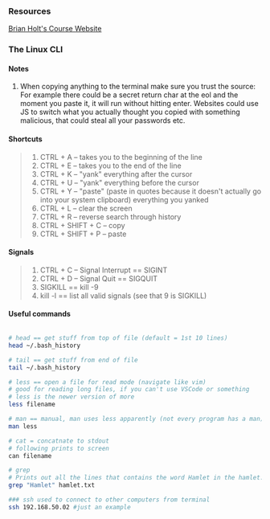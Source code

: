 ### Resources

[Brian Holt's Course Website](https://btholt.github.io/complete-intro-to-linux-and-the-cli/)

### The Linux CLI

#### Notes

1. When copying anything to the terminal make sure you trust the source: <br> For example there could be a secret return char at the eol and the moment you paste it, it will run without hitting enter. Websites could use JS to switch what you actually thought you copied with something malicious, that could steal all your passwords etc.

#### Shortcuts

> 1. CTRL + A – takes you to the beginning of the line
> 2. CTRL + E – takes you to the end of the line
> 3. CTRL + K – "yank" everything after the cursor
> 4. CTRL + U – "yank" everything before the cursor
> 5. CTRL + Y – "paste" (paste in quotes because it doesn't actually go into your system clipboard) everything you yanked
> 6. CTRL + L – clear the screen
> 7. CTRL + R – reverse search through history
> 8. CTRL + SHIFT + C – copy
> 9. CTRL + SHIFT + P – paste

#### Signals

> 1. CTRL + C – Signal Interrupt == SIGINT
> 2. CTRL + D – Signal Quit == SIGQUIT
> 3. SIGKILL == kill -9
> 4. kill -l == list all valid signals (see that 9 is SIGKILL)

#### Useful commands

```bash

# head == get stuff from top of file (default = 1st 10 lines)
head ~/.bash_history

# tail == get stuff from end of file
tail ~/.bash_history

# less == open a file for read mode (navigate like vim)
# good for reading long files, if you can't use VSCode or something
# less is the newer version of more
less filename

# man == manual, man uses less apparently (not every program has a man)
man less

# cat = concatnate to stdout
# following prints to screen
can filename

# grep
# Prints out all the lines that contains the word Hamlet in the hamlet.txt
grep "Hamlet" hamlet.txt

### ssh used to connect to other computers from terminal
ssh 192.168.50.02 #just an example
```
